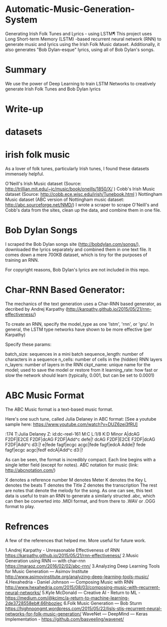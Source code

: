 # Automatic-Music-Generation-System



Generating Irish Folk Tunes and Lyrics - using LSTM¶ This project uses Long Short-term Memory (LSTM) -based recurrent neural network (RNN) to generate music and lyrics using the Irish Folk Music dataset. Additionally, it also generates "Bob Dylan-esque" lyrics, using all of Bob Dylan's songs.



# Summary
We use the power of Deep Learning to train LSTM Networks to creatively generate Irish Folk Tunes and Bob Dylan lyrics

# Write-up

# datasets

# irish folk music


As a lover of folk tunes, particularly Irish tunes, I found these datasets immensely helpful.

O'Neill's Irish Music dataset (Source: http://trillian.mit.edu/~jc/music/book/oneills/1850/X/ )
Cobb's Irish Music dataset (Source: http://cobb.ece.wisc.edu/irish/Tunebook.html )
Nottingham Music dataset (ABC version of Nottingham music dataset: http://abc.sourceforge.net/NMD/)
I wrote a scraper to scrape O'Neill's and Cobb's data from the sites, clean up the data, and combine them in one file.


# Bob Dylan Songs

I scraped the Bob Dylan songs site (http://bobdylan.com/songs/), downloaded the lyrics separately and combined them in one text file. It comes down a mere 700KB dataset, which is tiny for the purposes of training an RNN.

For copyright reasons, Bob Dylan's lyrics are not included in this repo.

# Char-RNN Based Generator:
The mechanics of the text generation uses a Char-RNN based generator, as decribed by Andrej Karpathy (http://karpathy.github.io/2015/05/21/rnn-effectiveness/)

To create an RNN, specify the model_type as one 'lstm', 'rnn', or 'gru'. In general, the LSTM type networks have shown to be more effective (per Karpathy)

Specify these params:

batch_size: sequences in a mini batch
sequence_length: number of characters in a sequence
n_cells: number of cells in the (hidden) RNN layers
n_layers: number of layers in the RNN
ckpt_name: unique name for the model; used to save the model or restore from it
learning_rate: how fast or slow the network should learn (typically, 0.001, but can be set to 0.0001)

# ABC Music Format
The ABC Music format is a text-based music format.

Here's one such tune, called Julia Delaney in ABC format: [See a youtube sample here: https://www.youtube.com/watch?v=DUZ6zei3fRU]


:174
T:Julia Delaney
Z: id:dc-reel-161
M:C
L:1/8
K:D Minor
A|dcAG F2DF|E2CE F2DF|dcAG F2DF|Add^c defe|!
dcAG F2DF|E2CE F2DF|dcAG F2DF|Add^c d3:|!
e|fede fagf|ecgc acgc|fede fagf|edcA Adde|!
fede fagf|ecgc acgc|fedf edcA|Add^c d3:|!



As can be seen, the format is incredibly compact. Each line begins with a single letter field (except for notes). ABC notation for music (link: http://abcnotation.com/)

X denotes a reference number
M denotes Meter
K denotes the Key
L denotes the beats
T denotes the Title
Z denotes the transcription The rest are notes that denote the melody for the song.
As one can see, this text data is useful to train an RNN to generate a similarly structed .abc, which can then be converted into .MIDI format, and from there to .WAV or .OGG format to play.


# Refrences

A few of the references that helped me. More useful for future work.

1.Andrej Karpathy - Unreasonable Effectiveness of RNN https://karpathy.github.io/2015/05/21/rnn-effectiveness/
2.Music Generation using RNN — with char-rnn https://maraoz.com/2016/02/02/abc-rnn/
3.Analyzing Deep Learning Tools for Music Generation — Asimov Institute http://www.asimovinstitute.org/analyzing-deep-learning-tools-music/
4.Hexahedria - Daniel Johnson — Composing Music with RNN http://www.hexahedria.com/2015/08/03/composing-music-with-recurrent-neural-networks/
5.Kyle McDonald — Creative AI - Return to ML - https://medium.com/@kcimc/a-return-to-machine-learning-2de3728558eb#.66hboziec
6.Folk Music Generation — Bob Sturm https://highnoongmt.wordpress.com/2015/05/22/lisls-stis-recurrent-neural-networks-for-folk-music-generation/ WaveNet — DeepMind — Keras Implementation - https://github.com/basveeling/wavenet/

